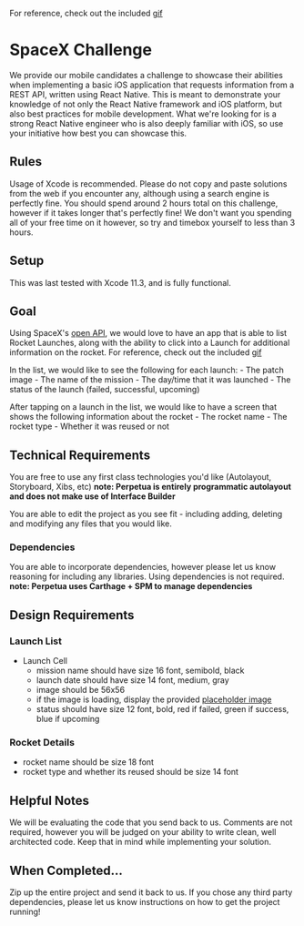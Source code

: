For reference, check out the included [gif](spacex.gif)


# SpaceX Challenge

We provide our mobile candidates a challenge to showcase their abilities when implementing a basic iOS application that requests information from a REST API, written using React Native. This is meant to demonstrate your knowledge of not only the React Native framework and iOS platform, but also best practices for mobile development. What we're looking for is a strong React Native engineer who is also deeply familiar with iOS, so use your initiative how best you can showcase this.

## Rules

Usage of Xcode is recommended.
Please do not copy and paste solutions from the web if you encounter any, although using a search engine is perfectly fine.
You should spend around 2 hours total on this challenge, however if it takes longer that's perfectly fine! We don't want you spending all of your free time on it however, so try and timebox yourself to less than 3 hours.

## Setup

This was last tested with Xcode 11.3, and is fully functional.

## Goal

Using SpaceX's [open API](https://docs.spacexdata.com/ ), we would love to have an app that is able to list Rocket Launches, along with the ability to click into a Launch for additional information on the rocket. For reference, check out the included [gif](spacex.gif)

In the list, we would like to see the following for each launch:
    - The patch image
    - The name of the mission
    - The day/time that it was launched
    - The status of the launch (failed, successful, upcoming)
    
After tapping on a launch in the list, we would like to have a screen that shows the following information about the rocket
    - The rocket name
    - The rocket type
    - Whether it was reused or not

## Technical Requirements

You are free to use any first class technologies you'd like (Autolayout, Storyboard, Xibs, etc) 
**note: Perpetua is entirely programmatic autolayout and does not make use of Interface Builder**

You are able to edit the project as you see fit - including adding, deleting and modifying any files that you would like.

### Dependencies

You are able to incorporate dependencies, however please let us know reasoning for including any libraries. Using dependencies is not required.
**note: Perpetua uses Carthage + SPM to manage dependencies**

## Design Requirements

### Launch List

- Launch Cell
    - mission name should have size 16 font, semibold, black
    - launch date should have size 14 font, medium, gray
    - image should be 56x56
    - if the image is loading, display the provided [placeholder image](SpaceXChallenge/Assets.xcassets/launch_placeholder.imageset/spacex_logo_square.png)
    - status should have size 12 font, bold, red if failed, green if success, blue if upcoming

### Rocket Details

- rocket name should be size 18 font
- rocket type and whether its reused should be size 14 font
## Helpful Notes

We will be evaluating the code that you send back to us.
Comments are not required, however you will be judged on your ability to write clean, well architected code. Keep that in mind while implementing your solution.

## When Completed...

Zip up the entire project and send it back to us. If you chose any third party dependencies, please let us know instructions on how to get the project running!
